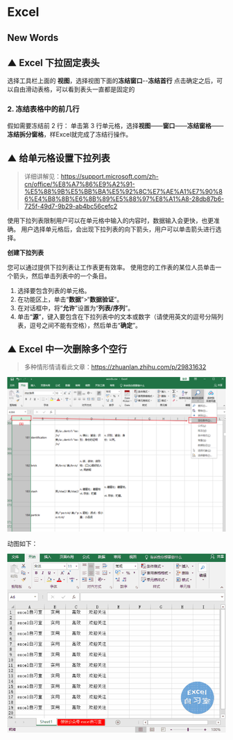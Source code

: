 # Excel


## New Words



## ▲ Excel 下拉固定表头

选择工具栏上面的 **视图**，选择视图下面的**冻结窗口**--**冻结首行**
点击确定之后，可以自由滑动表格，可以看到表头一直都是固定的

### 2. 冻结表格中的前几行
假如需要冻结前 2 行： 单击第 3 行单元格，选择**视图**——**窗口**——**冻结窗格**——**冻结拆分窗格**，样Excel就完成了冻结行操作。



## ▲ 给单元格设置下拉列表

> 详细讲解见：https://support.microsoft.com/zh-cn/office/%E8%A7%86%E9%A2%91-%E5%88%9B%E5%BB%BA%E5%92%8C%E7%AE%A1%E7%90%86%E4%B8%8B%E6%8B%89%E5%88%97%E8%A1%A8-28db87b6-725f-49d7-9b29-ab4bc56cefc2

使用下拉列表限制用户可以在单元格中输入的内容时，数据输入会更快，也更准确。 用户选择单元格后，会出现下拉列表的向下箭头，用户可以单击箭头进行选择。

**创建下拉列表**

您可以通过提供下拉列表让工作表更有效率。 使用您的工作表的某位人员单击一个箭头，然后单击列表中的一个条目。

1. 选择要包含列表的单元格。
2. 在功能区上，单击“**数据**”>“**数据验证**”。
3. 在对话框中，将“**允许**”设置为“**列表/序列**”。
4. 单击“**源**”，键入要包含在下拉列表中的文本或数字（请使用英文的逗号分隔列表，逗号之间不能有空格），然后单击“**确定**”。





## ▲ Excel 中一次删除多个空行

> 多种情形情请看此文章：https://zhuanlan.zhihu.com/p/29831632

<img src="readme.assets/image-20230802155827031.png" alt="image-20230802155827031" style="zoom: 80%;" />

动图如下：

![动图封面](readme.assets/v2-b644aa80b68c1ba64f21583c04060e3b_b.jpg)

